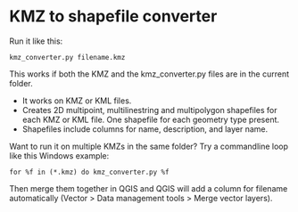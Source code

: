 # KMZ to shapefile converter

Run it like this:

`kmz_converter.py filename.kmz`

This works if both the KMZ and the kmz_converter.py files are in the current folder.

- It works on KMZ or KML files.
- Creates 2D multipoint, multilinestring and multipolygon shapefiles for each KMZ or KML file. One shapefile for each geometry type present.
- Shapefiles include columns for name, description, and layer name.

Want to run it on multiple KMZs in the same folder? Try a commandline loop like this Windows example:

`for %f in (*.kmz) do kmz_converter.py %f`

Then merge them together in QGIS and QGIS will add a column for filename automatically
(Vector > Data management tools > Merge vector layers).
